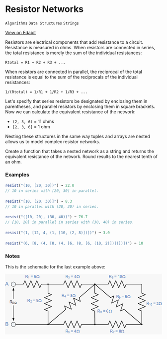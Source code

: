 # Resistor Networks

`Algorithms` `Data Structures` `Strings`

[View on Edabit](https://edabit.com/challenge/eWXL8Jz78hP5tW644)

Resistors are electrical components that add resistance to a circuit. Resistance is measured in ohms. When resistors are connected in series, the total resistance is merely the sum of the individual resistances:

```
Rtotal = R1 + R2 + R3 + ...
```

When resistors are connected in parallel, the reciprocal of the total resistance is equal to the sum of the reciprocals of the individual resistances:

```
1/(Rtotal) = 1/R1 + 1/R2 + 1/R3 + ...
```

Let's specify that series resistors be designated by enclosing them in parentheses, and parallel resistors by enclosing them in square brackets. Now we can calculate the equivalent resistance of the network:

- `(2, 3, 6)` = 11 ohms
- `[2, 3, 6]` = 1 ohm

Nesting these structures in the same way tuples and arrays are nested allows us to model complex resistor networks.

Create a function that takes a nested network as a string and returns the equivalent resistance of the network. Round results to the nearest tenth of an ohm.

### Examples

```js
resist("(10, [20, 30])") ➞ 22.0
// 10 in series with [20, 30] in parallel.

resist("[10, (20, 30)]") ➞ 8.3
// 10 in parallel with (20, 30) in series.

resist("([10, 20], (30, 40))") ➞ 76.7
// [10, 20] in parallel in series with (30, 40) in series.

resist("(1, [12, 4, (1, [10, (2, 8)])])") ➞ 3.0

resist("(6, [8, (4, [8, (4, [6, (8, [6, (10, 2)])])])])") ➞ 10
```

### Notes

This is the schematic for the last example above:

![example schematic](./img/example.png)
